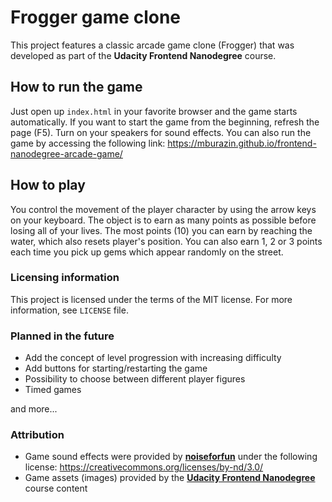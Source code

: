 # Frogger game clone
This project features a classic arcade game clone (Frogger) that was developed as part of the **Udacity Frontend Nanodegree** course.

## How to run the game
Just open up `index.html` in your favorite browser and the game starts automatically. If you want to start the game from the beginning, refresh the page (F5).
Turn on your speakers for sound effects.
You can also run the game by accessing the following link: https://mburazin.github.io/frontend-nanodegree-arcade-game/

## How to play

You control the movement of the player character by using the arrow keys on your keyboard. The object is to earn as many points as possible before losing all of your lives.
The most points (10) you can earn by reaching the water, which also resets player's position. You can also earn 1, 2 or 3 points each time you pick up gems which appear randomly on the street.

### Licensing information
This project is licensed under the terms of the MIT license. For more information, see `LICENSE` file.

### Planned in the future
* Add the concept of level progression with increasing difficulty
* Add buttons for starting/restarting the game
* Possibility to choose between different player figures
* Timed games

and more...

### Attribution

* Game sound effects were provided by [**noiseforfun**](http://www.noiseforfun.com) under the following license: https://creativecommons.org/licenses/by-nd/3.0/
* Game assets (images) provided by the [**Udacity Frontend Nanodegree**](https://www.udacity.com/course/front-end-web-developer-nanodegree--nd001) course content
